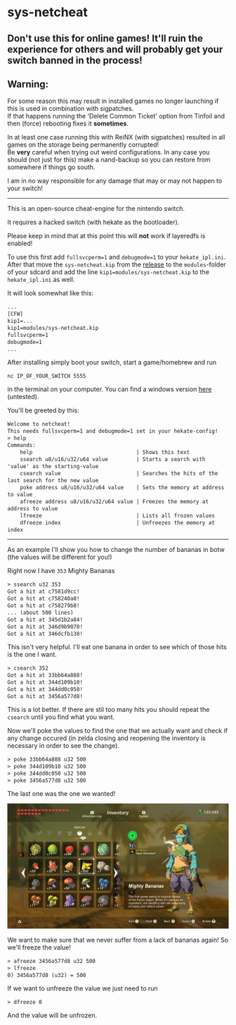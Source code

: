 # sys-netcheat

## Don't use this for online games! It'll ruin the experience for others and will probably get your switch banned in the process!

## Warning:

For some reason this may result in installed games no longer launching if this is used in combination with sigpatches.  
If that happens running the 'Delete Common Ticket' option from Tinfoil and then (force) rebooting fixes it **sometimes**.

In at least one case running this with ReiNX (with sigpatches) resulted in all games on the storage being permanently corrupted!  
Be **very** careful when trying out weird configurations. In any case you should (not just for this) make a nand-backup so you can restore from somewhere if things go south.

I am in no way responsible for any damage that may or may not happen to your switch!

---

This is an open-source cheat-engine for the nintendo switch.

It requires a hacked switch (with hekate as the bootloader).

Please keep in mind that at this point this will **not** work if layeredfs is enabled!

To use this first add `fullsvcperm=1` and `debugmode=1` to your `hekate_ipl.ini`.  
After that move the `sys-netcheat.kip` from the [release](https://github.com/jakibaki/sys-netcheat/releases/) to the `modules`-folder of your sdcard and add the line `kip1=modules/sys-netcheat.kip` to the `hekate_ipl.ini` as well.

It will look somewhat like this:

```
...
[CFW]
kip1=...
kip1=modules/sys-netcheat.kip
fullsvcperm=1
debugmode=1
...
```

After installing simply boot your switch, start a game/homebrew and run

```
nc IP_OF_YOUR_SWITCH 5555
```

in the terminal on your computer. You can find a windows version [here](https://eternallybored.org/misc/netcat/) (untested).

You'll be greeted by this:

```
Welcome to netcheat!
This needs fullsvcperm=1 and debugmode=1 set in your hekate-config!
> help
Commands:
    help                                 | Shows this text
    ssearch u8/u16/u32/u64 value         | Starts a search with 'value' as the starting-value
    csearch value                        | Searches the hits of the last search for the new value
    poke address u8/u16/u32/u64 value    | Sets the memory at address to value
    afreeze address u8/u16/u32/u64 value | Freezes the memory at address to value
    lfreeze                              | Lists all frozen values
    dfreeze index                        | Unfreezes the memory at index
```

---

As an example I'll show you how to change the number of bananas in botw (the values will be different for you!)

Right now I have `353` Mighty Bananas
```
> ssearch u32 353
Got a hit at c7581d9cc!
Got a hit at c758240a8!
Got a hit at c758279b8!
... (about 500 lines)
Got a hit at 345d1b2a84!
Got a hit at 346d9b9070!
Got a hit at 346dcfb138!
```
This isn't very helpful. I'll eat one banana in order to see which of those hits is the one I want.
```
> csearch 352
Got a hit at 33bb64a888!
Got a hit at 344d109b10!
Got a hit at 344dd0c050!
Got a hit at 3456a577d8!
```
This is a lot better. If there are stil too many hits you should repeat the `csearch` until you find what you want.

Now we'll poke the values to find the one that we actually want and check if any change occured (in zelda closing and reopening the inventory is necessary in order to see the change).

```
> poke 33bb64a888 u32 500
> poke 344d109b10 u32 500
> poke 344dd0c050 u32 500
> poke 3456a577d8 u32 500
```

The last one was the one we wanted!

![screeshot](/screenshot.jpg?raw=true)

We want to make sure that we never suffer from a lack of bananas again! So we'll freeze the value!

```
> afreeze 3456a577d8 u32 500
> lfreeze
0) 3456a577d8 (u32) = 500
```

If we want to unfreeze the value we just need to run

```
> dfreeze 0
```

And the value will be unfrozen.
